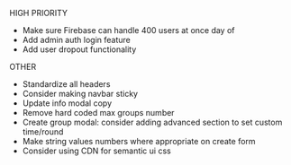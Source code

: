 HIGH PRIORITY

- Make sure Firebase can handle 400 users at once day of
- Add admin auth login feature
- Add user dropout functionality

OTHER

- Standardize all headers
- Consider making navbar sticky
- Update info modal copy
- Remove hard coded max groups number
- Create group modal: consider adding advanced section to set custom time/round
- Make string values numbers where appropriate on create form
- Consider using CDN for semantic ui css

